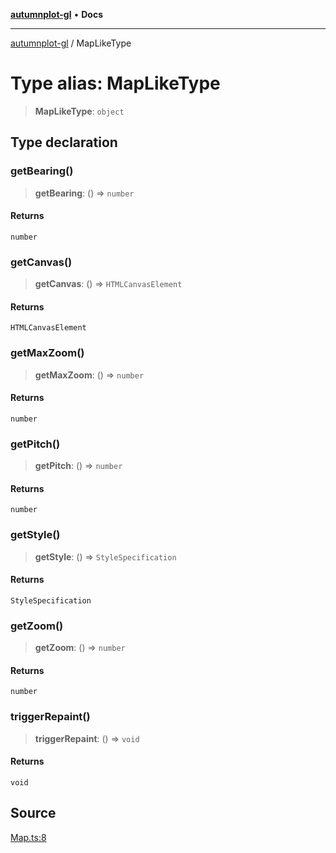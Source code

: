 [**autumnplot-gl**](../index.md) • **Docs**

***

[autumnplot-gl](../globals.md) / MapLikeType

# Type alias: MapLikeType

> **MapLikeType**: `object`

## Type declaration

### getBearing()

> **getBearing**: () => `number`

#### Returns

`number`

### getCanvas()

> **getCanvas**: () => `HTMLCanvasElement`

#### Returns

`HTMLCanvasElement`

### getMaxZoom()

> **getMaxZoom**: () => `number`

#### Returns

`number`

### getPitch()

> **getPitch**: () => `number`

#### Returns

`number`

### getStyle()

> **getStyle**: () => `StyleSpecification`

#### Returns

`StyleSpecification`

### getZoom()

> **getZoom**: () => `number`

#### Returns

`number`

### triggerRepaint()

> **triggerRepaint**: () => `void`

#### Returns

`void`

## Source

[Map.ts:8](https://github.com/tsupinie/autumnplot-gl/blob/f3c7a419dbb9b291dc2fc3e12d17fe6bae8ddba4/src/Map.ts#L8)
